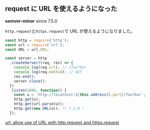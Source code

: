 ## request に URL を使えるようになった

**semver-minor** since 7.5.0

`http.request`と`https.request`で URL が使えるようになりました。

```js
const http = require('http');
const url = require('url');
const URL = url.URL;

const server = http
  .createServer((req, res) => {
    console.log(req.url); // /foo?bar
    console.log(req.method); // GET
    res.end();
    server.close();
  })
  .listen(3000, function() {
    const u = `http://localhost:${this.address().port}/foo?bar`;
    http.get(u);
    http.get(url.parse(u));
    http.get(new URL(u)); // 7.5.0 ~
  });
```

[url: allow use of URL with http.request and https.request](https://github.com/nodejs/node/pull/10638)
